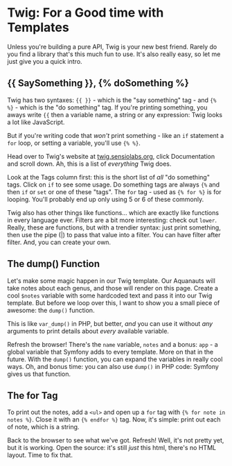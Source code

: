 # Twig: For a Good time with Templates

Unless you're building a pure API, Twig is your new best friend. Rarely do you find
a library that's this much fun to use. It's also really easy, so let me just give
you a quick intro.

## {{ SaySomething }}, {% doSomething %}

Twig has two syntaxes: `{{ }}` - which is the "say something" tag - and `{% %}` -
which is the "do something" tag. If you're printing something, you aways write `{{`
then a variable name, a string or any expression: Twig looks a lot like JavaScript.

But if you're writing code that *won't* print something - like an `if` statement
a `for` loop, or setting a variable, you'll use `{% %}`. 
 
Head over to Twig's website at [twig.sensiolabs.org](http://twig.sensiolabs.orghttp://twig.sensiolabs.org),
click Documentation and scroll down. Ah, this is a list of *everything* Twig does.

Look at the Tags column first: this is the short list of *all* "do something" tags.
Click on `if` to see some usage. Do something tags are always `{%` and then `if`
or `set` or one of these "tags". The `for` tag - used as `{% for %}` is for looping.
You'll probably end up only using 5 or 6 of these commonly.

Twig also has other things like functions... which are exactly like functions in
every language ever. Filters are a bit more interesting: check out `lower`. Really,
these are functions, but with a trendier syntax: just print something, then use the
pipe (|) to pass that value into a filter. You can have filter after filter. And,
you can create your own.

## The dump() Function

Let's make some magic happen in our Twig template. Our Aquanauts will take notes
about each genus, and those will render on this page. Create a cool `$notes` variable
with some hardcoded text and pass it into our Twig template. But before we loop
over this, I want to show you a small piece of awesome: the `dump()` function.

This is like `var_dump()` in PHP, but better, *and* you can use it without *any*
arguments to print details about *every* available variable.

Refresh the browser! There's the `name` variable, `notes` and a bonus: `app` - a
global variable that Symfony adds to every template. More on that in the future.
With the `dump()` function, you can expand the variables in really cool ways. Oh,
and bonus time: you can also use `dump()` in PHP code: Symfony gives us that function.

## The for Tag

To print out the notes, add a `<ul>` and open up a `for` tag with
`{% for note in notes %}`. Close it with an `{% endfor %}` tag. Now, it's simple:
print out each of note, which is a string.

Back to the browser to see what we've got. Refresh! Well, it's not pretty yet, but
it is working. Open the source: it's still *just* this html, there's no HTML layout.
Time to fix that.

